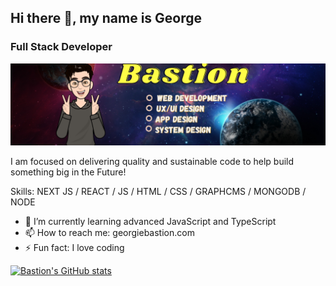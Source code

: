 ## Hi there 👋, my name is George
### Full Stack Developer 

![](https://github.com/georgebastion/georgebastion/blob/main/Bastion.png)

I am focused on delivering quality and sustainable code to help build something big in the Future!

Skills: NEXT JS / REACT / JS / HTML / CSS / GRAPHCMS / MONGODB / NODE

- 🌱 I’m currently learning advanced JavaScript and TypeScript 
- 📫 How to reach me: georgiebastion.com 
- ⚡ Fun fact: I love coding 

[![Bastion's GitHub stats](https://github-readme-stats.vercel.app/api?username=georgebastion)](https://github.com/anuraghazra/github-readme-stats)
